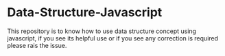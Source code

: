 # Data-Structure-Javascript
This repository is to know how to use data structure concept using javascript, if you see its helpful use or if you see any correction is required please rais the issue.

